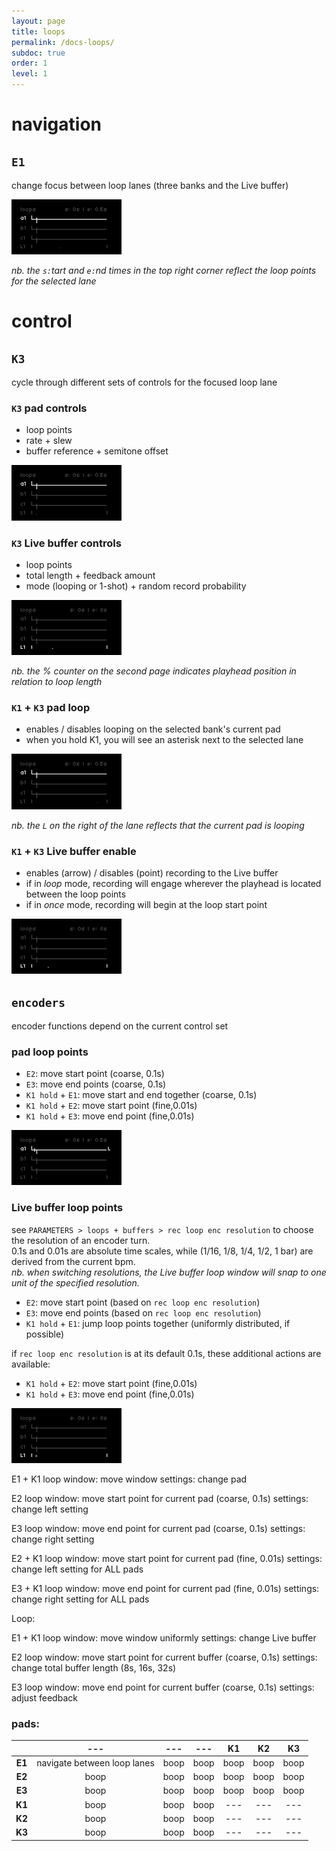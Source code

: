 ```yaml
---
layout: page
title: loops
permalink: /docs-loops/
subdoc: true
order: 1
level: 1
---
```


# navigation

## `E1`
change focus between loop lanes (three banks and the Live buffer)  

<img src="/assets/images/loops_page_nav.gif" style="max-width:35%"/>

*nb. the `s:`tart and `e:`nd times in the top right corner reflect the loop points for the selected lane*

# control

## `K3`
cycle through different sets of controls for the focused loop lane

### **`K3` pad controls**  
- loop points
- rate + slew
- buffer reference + semitone offset

<img src="/assets/images/loops_param_jump.gif" style="max-width:35%"/>

### **`K3` Live buffer controls**  
- loop points
- total length + feedback amount
- mode (looping or 1-shot) + random record probability

<img src="/assets/images/loops_live_params.gif" style="max-width:35%"/>

*nb. the % counter on the second page indicates playhead position in relation to loop length*

### **`K1` + `K3` pad loop**  
- enables / disables looping on the selected bank's current pad
- when you hold K1, you will see an asterisk next to the selected lane

<img src="/assets/images/loops_toggle_loop.gif" style="max-width:35%"/>

*nb. the `L` on the right of the lane reflects that the current pad is looping*

### **`K1` + `K3` Live buffer enable**  
- enables (arrow) / disables (point) recording to the Live buffer
- if in *loop* mode, recording will engage wherever the playhead is located between the loop points
- if in *once* mode, recording will begin at the loop start point

<img src="/assets/images/loops_live_rec.gif" style="max-width:35%"/>

## **`encoders`**
encoder functions depend on the current control set

### **pad loop points**
- `E2`: move start point (coarse, 0.1s)
- `E3`: move end points (coarse, 0.1s)
- `K1 hold` + `E1`: move start and end together (coarse, 0.1s)
- `K1 hold` + `E2`: move start point (fine,0.01s)
- `K1 hold` + `E3`: move end point (fine,0.01s)

<img src="/assets/images/loop_move_points.gif" style="max-width:35%"/>

### **Live buffer loop points**
see `PARAMETERS > loops + buffers > rec loop enc resolution` to choose the resolution of an encoder turn.  
0.1s and 0.01s are absolute time scales, while (1/16, 1/8, 1/4, 1/2, 1 bar) are derived from the current bpm.  
*nb. when switching resolutions, the Live buffer loop window will snap to one unit of the specified resolution.*
- `E2`: move start point (based on `rec loop enc resolution`)
- `E3`: move end points (based on `rec loop enc resolution`)
- `K1 hold` + `E1`: jump loop points together (uniformly distributed, if possible)

if `rec loop enc resolution` is at its default 0.1s, these additional actions are available:
- `K1 hold` + `E2`: move start point (fine,0.01s)
- `K1 hold` + `E3`: move end point (fine,0.01s)

<img src="/assets/images/loops_rec_loop_enc.gif" style="max-width:35%"/>

E1 + K1
loop window: move window
settings: change pad

E2
loop window: move start point for current pad (coarse, 0.1s)
settings: change left setting

E3
loop window: move end point for current pad (coarse, 0.1s)
settings: change right setting

E2 + K1
loop window: move start point for current pad (fine, 0.01s)
settings: change left setting for ALL pads

E3 + K1
loop window: move end point for current pad (fine, 0.01s)
settings: change right setting for ALL pads

Loop:

E1 + K1
loop window: move window uniformly
settings: change Live buffer

E2
loop window: move start point for current buffer (coarse, 0.1s)
settings: change total buffer length (8s, 16s, 32s)

E3
loop window: move end point for current buffer (coarse, 0.1s)
settings: adjust feedback

### pads:

||---|---|---|K1|K2|K3|
|:-:|:-:|:-:|:-:|:-:|:-:|:-:|
|**E1**| navigate between loop lanes | boop | boop | boop | boop | boop |
|**E2**| boop | boop | boop | boop | boop | boop |
|**E3**| boop | boop | boop | boop | boop | boop |
|**K1**| boop | boop | boop |---|---|---|
|**K2**| boop | boop | boop |---|---|---|
|**K3**| boop | boop | boop |---|---|---|